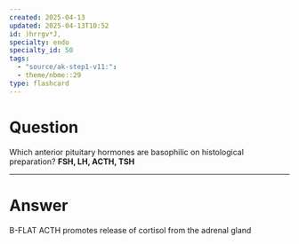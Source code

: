 ```yaml
---
created: 2025-04-13
updated: 2025-04-13T10:52
id: )hrrgv*J,
specialty: endo
specialty_id: 50
tags:
  - "source/ak-step1-v11:": 
  - theme/nbme::29
type: flashcard
---
```


# Question
Which anterior pituitary hormones are basophilic on histological preparation?   **FSH, LH, ACTH, TSH**

---

# Answer
B-FLAT  ACTH promotes release of cortisol from the adrenal gland